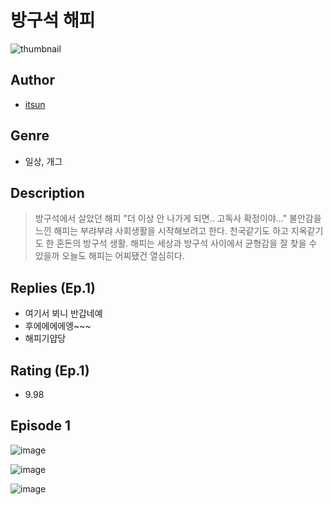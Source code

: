 # 방구석 해피
![thumbnail](https://image-comic.pstatic.net/user_contents_data/challenge_comic/2023/05/23/95352/upload_7364060930657825892_480x623.jpeg)

## Author
- [itsun](https://comic.naver.com/artistTitle?id=95352)

## Genre
- 일상, 개그

## Description
> 방구석에서 살았던 해피 "더 이상 안 나가게 되면.. 고독사 확정이야..." 불안감을 느낀 해피는 부랴부랴 사회생활을 시작해보려고 한다. 천국같기도 하고 지옥같기도 한 혼돈의 방구석 생활. 해피는 세상과 방구석 사이에서 균형감을 잘 찾을 수 있을까 오늘도 해피는 어찌됐건 열심히다.

## Replies (Ep.1)
- 여기서 뵈니 반갑네예
- 후에에에에엥~~~
- 해피기얍당

## Rating (Ep.1)
- 9.98

## Episode 1
![image](https://image-comic.pstatic.net/user_contents_data/challenge_comic/2023/05/24/95352/upload_4123388747846072164.jpeg)

![image](https://image-comic.pstatic.net/user_contents_data/challenge_comic/2023/05/24/95352/upload_3834308423523053667.jpeg)

![image](https://image-comic.pstatic.net/user_contents_data/challenge_comic/2023/05/24/95352/upload_3472615484416865845.jpeg)
